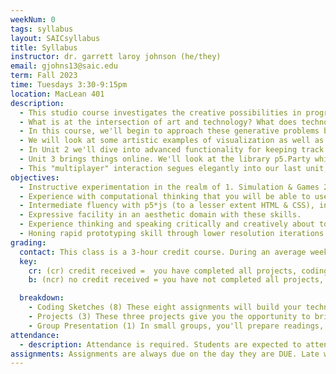 ```yaml
---
weekNum: 0
tags: syllabus
layout: SAICsyllabus
title: Syllabus
instructor: dr. garrett laroy johnson (he/they)
email: gjohns13@saic.edu
term: Fall 2023
time: Tuesdays 3:30-9:15pm
location: MacLean 401
description:
  - This studio course investigates the creative possibilities in programming, from interactivity to information visualization. Students explore interactive narratives and games, software art, simulations and emergent behaviors, and other code-based forms. Lectures and demonstrations provide a conceptual, aesthetic and technical foundation in programming as a creative practice. Techniques and concepts are presented through the open-source programming environment p5*js, with an introduction to advanced topics such as server facilitated interactivity and computer vision.
  - What is at the intersection of art and technology? What does technology help us understand about art? How does art deepen our understanding of technology? Is all art technological? These questions undergird art and technology practices and studies. This course deals with simulation and games, with networked play and interactive art -- these genres of work point out a key affordance of creative media practices, its worldbuilding power.
  - In this course, we'll begin to approach these generative problems by beginning to develop our technical facility and expressivity with a creative coding tool. We will get started with a refresher of "beginner" p5*js before continuing to build out an extended toolkit for creating interactive and generative artworks. Your guide here will be the textbook Getting Started with p5*js (see PDF included in materials). You’ll work in a small group to develop a tutorial on two key concept/techniques in p5. After a few weeks, we'll bring it all together in a teach-in.
  - We will look at some artistic examples of visualization as well as its sensory sisters sonification and haptic display. After learning how to integrate live data streams via APIs into our sketches, your first project will be display visually (or otherwise) the remaining carbon budgeted before a global increase in temperature of 1.5 or 2 degrees Celsius. We'll read the introduction to McKenzie Wark's Molecular Red, in particular her emphasis of the concept of the "Carbon Liberation Front". The CLF generates a view of the anthropocene and the climate crisis that radically decenters our own perspectives. How can visualization and art practice make an analogous move?
  - In Unit 2 we'll dive into advanced functionality for keeping track of position, direction, speed, acceleration -- the groundwork of a physics engine -- through the p5.Vector. This will allow us to build towards creating simulations of complex group activity (think of a flock of birds, or a table with a thousand marbles). We will use the Nature of Code text by Daniel Schiffman (PDF also in materials) to walk us through the code, and Baudrillard and Ian Cheng to think through simulation as a world-building technique, which you'll sum up in your second project.
  - Unit 3 brings things online. We'll look at the library p5.Party which will allow us to write code that shares data over a common server, networked interaction. This means you can code interactions between two or more computers -- whether they're in the same building or across the world. We'll show some other techniques in computer vision here using a library called MediaPipe that will allow for camera-based sensing of movement. This approach to sensing activity proffers a more deeply embodied interaction scheme that greatly exceeds the complexity of keyboard or mouse interactions which we know from every day. In your project, you'll put that together with two or more computers with our p5.party library.
  - This "multiplayer" interaction segues elegantly into our last unit, games. Our approach to games will be heavily in debt to the concept of play and the immersion of role-play. Table-top roleplaying games offer a technical basis for thinking through the structurations and narrativizations in games and play. We'll leverage that simplicity in this unit, since we may also wish to combine other techniques from the preceding units in our project 4.
objectives:
  - Instructive experimentation in the realm of 1. Simulation & Games 2. approaches to interactive art 3. creative coding and data visualization 4. networked interactivity 5. computer vision and motion analysis
  - Experience with computational thinking that you will be able to use to understand the technical systems of everyday life.
  - Intermediate fluency with p5*js (to a lesser extent HTML & CSS), including advanced libraries for specialized applications.
  - Expressive facility in an aesthetic domain with these skills.
  - Experience thinking and speaking critically and creatively about topics in art and technology informed by contemporary theoretical work
  - Honing rapid prototyping skill through lower resolution iterations
grading:
  contact: This class is a 3-hour credit course. During an average week, you will be expected to spend 3 hours on homework per class. Homework will primarily consist of assignment completions, project development, project documentation, and written assignments. See the SAIC Contact / Credit hour policy for a detailed explanation for how homework time is calculated on a per-credit-hour basis.
  key:
    cr: (cr) credit received =  you have completed all projects, coding sketches, and relevent group projects. Your assignments reflect your own learning of the assigned readings that week, while also demonstrating the growth of your own expressive style. You have missed a maximum of two unexcused absences.
    b: (ncr) no credit received = you have not completed all projects, coding sketches, or relevant group projects. Or, you may have completed these, but not reflected your own learning or growth in the process. Or, you have more than two unexcused absences.

  breakdown:
    - Coding Sketches (8) These eight assignments will build your technical skills. They are assigned in weeks when we are not prepping for projects.
    - Projects (3) These three projects give you the opportunity to bring your artistic practice together with the technical skills you've developed.
    - Group Presentation (1) In small groups, you'll prepare readings,
attendance:
  - description: Attendance is required. Students are expected to attend all classes and be present for the full duration of each class. In class time is for instruction. When possible, instructors will make time for students to work independently on projects. Unless special permission is granted by the instructor, students are required to remain in class during this independent work time. Announcements and directions will be given at the beginning of class so it is important that you arrive on time. Absences, late arrivals, and leaving class early will reflect negatively on your grade. Communicate with your instructors if there are serious or extenuating circumstances that prevent you from arriving on time or from participating fully. Be prepared to present a doctor’s note if an absence is due to illness.
assignments: Assignments are always due on the day they are DUE. Late work is not acceptable because of the fact that in-class activities are often closely tied to sharing and discussing assignments. Late work undermines your own learning as well as the learning community of the class as a whole.
---
```

